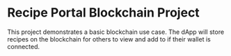 # Recipe Portal Blockchain Project

This project demonstrates a basic blockchain use case. The dApp will store recipes on the blockchain for others to view and add to if their wallet is connected.
